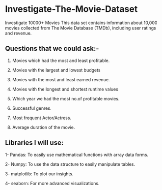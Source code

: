 # Investigate-The-Movie-Dataset
Investigate 10000+ Movies
This data set contains information about 10,000 movies collected from The Movie Database (TMDb), including user ratings and revenue.
## Questions that we could ask:-
  1. Movies which had the most and least profitable.
  
  2. Movies with the largest and lowest budgets
  
  3. Movies with the most and least earned revenue.
  
  4. Movies with the longest and shortest runtime values
  
  5. Which year we had the most no.of profitable movies.
  
  6. Successful genres. 
  
  7. Most frequent Actor/Actress.
  
  8. Average duration of the movie. 
  
## Libraries I will use:
  1- Pandas: To easily use mathematical functions with array data forms.
  
  2- Numpy: To use the data structure to easily manipulate tables.
  
  3- matplotlib: To plot our insights.
  
  4- seaborn: For more advanced visualizations.
  

